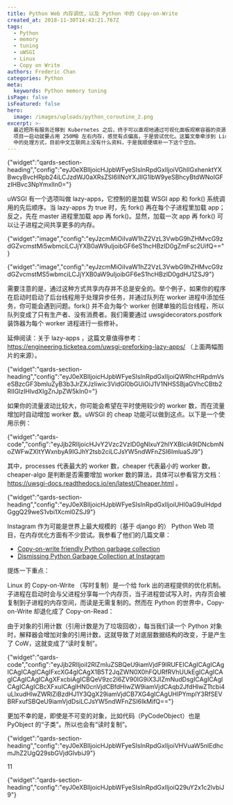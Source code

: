 ```yaml
---
title: Python Web 内存调优，以及 Python 中的 Copy-on-Write
created_at: 2018-11-30T14:43:21.767Z
tags:
  - Python
  - memory
  - tuning
  - uWSGI
  - Linux
  - Copy on Write
authors: Frederic Chan
categories: Python
meta:
  keywords: Python memory tuning
isPage: false
isFeatured: false
hero:
  image: /images/uploads/python_coroutine_2.png
excerpt: >-
  最近把所有服务迁移到 Kubernetes 之后，终于可以直观地通过可视化面板观察容器的资源使用情况了。在看的时候发现自己写的 Python Web
  项目一启动就要占用 250MB 左右内存，感觉有点偏高，于是尝试优化。这篇文章牵涉到 Linux 的 CoW 在 Python
  中的处理方式，目前中文互联网上没有什么资料，于是我顺便填补一下这个空白。
---
```

{"widget":"qards-section-heading","config":"eyJ0eXBlIjoicHJpbWFyeSIsInRpdGxlIjoiVGhlIGxhenktYXBwcyBvcHRpb24iLCJzdWJ0aXRsZSI6IlNoYXJlIG1lbW9yeSBhcyBtdWNoIGFzIHBvc3NpYmxlIn0="}

uWSGI 有一个选项叫做 lazy-apps，它控制的是加载 WSGI app 和 fork() 系统调用的先后顺序。当 lazy-apps 为 true 时，先 fork() 再在每个子进程里加载 app；反之，先在 master 进程里加载 app 再 fork()。显然，加载一次 app 再 fork() 可以让子进程之间共享更多的内存。

{"widget":"image","config":"eyJzcmMiOiIvaW1hZ2VzL3VwbG9hZHMvcG9zdGZvcmstMi5wbmciLCJjYXB0aW9uIjoibGF6eS1hcHBzID0gZmFsc2UifQ=="}

{"widget":"image","config":"eyJzcmMiOiIvaW1hZ2VzL3VwbG9hZHMvcG9zdGZvcmstMS5wbmciLCJjYXB0aW9uIjoibGF6eS1hcHBzID0gdHJ1ZSJ9"}

需要注意的是，通过这种方式共享内存并不总是安全的。举个例子，如果你的程序在启动时启动了后台线程用于处理异步任务，并通过队列在 worker 进程中添加任务，你可能会遇到问题。fork() 并不会为每个 worker 创建单独的后台线程，所以队列变成了只有生产者、没有消费者。我们需要通过 uwsgidecorators.postfork 装饰器为每个 worker 进程进行一些修补。

延伸阅读：关于 lazy-apps ，这篇文章值得参考：https://engineering.ticketea.com/uwsgi-preforking-lazy-apps/ （上面两幅图片的来源）。

{"widget":"qards-section-heading","config":"eyJ0eXBlIjoicHJpbWFyeSIsInRpdGxlIjoiQWRhcHRpdmVseSBzcGF3bmluZyB3b3JrZXJzIiwic3VidGl0bGUiOiJ1V1NHSSBjaGVhcCBtb2RlIGlzIHlvdXIgZnJpZW5kIn0="}

如果你的流量波动比较大，你可能会希望在平时使用较少的 worker 数，而在流量增加时自动增加 worker 数。uWSGI 的 cheap 功能可以做到这点。以下是一个使用示例：

{"widget":"qards-code","config":"eyJjb2RlIjoicHJvY2Vzc2VzID0gNlxuY2hlYXBlciA9IDNcbmNoZWFwZXItYWxnbyA9IGJhY2tsb2ciLCJsYW5ndWFnZSI6ImluaSJ9"}

其中，processes 代表最大的 worker 数，cheaper 代表最小的 worker 数，cheaper-algo 是判断是否需要增加 worker 数的算法，具体可以参看官方文档：https://uwsgi-docs.readthedocs.io/en/latest/Cheaper.html 。

{"widget":"qards-section-heading","config":"eyJ0eXBlIjoicHJpbWFyeSIsInRpdGxlIjoiUHl0aG9uIHdpdGggQ29weS1vbi1Xcml0ZSJ9"}

Instagram 作为可能是世界上最大规模的（基于 django 的） Python Web 项目，在内存优化方面有不少尝试。我参看了他们的几篇文章：

* [Copy-on-write friendly Python garbage collection](https://instagram-engineering.com/copy-on-write-friendly-python-garbage-collection-ad6ed5233ddf)
* [Dismissing Python Garbage Collection at Instagram](https://instagram-engineering.com/dismissing-python-garbage-collection-at-instagram-4dca40b29172)

提炼一下重点：

Linux 的 Copy-on-Write （写时复制）是一个给 fork 出的进程提供的优化机制。子进程在启动时会与父进程分享每一个内存页，当子进程尝试写入时，内存页会被复制到子进程的内存空间，而读是无需复制的。然而在 Python 的世界中，Copy-on-Write 却退化成了 Copy-on-Read：

由于对象的引用计数（引用计数是为了垃圾回收），每当我们读一个 Python 对象时，解释器会增加对象的引用计数，这就导致了对底层数据结构的改变，于是产生了 CoW，这就变成了“读时复制”。

{"widget":"qards-code","config":"eyJjb2RlIjoiI2RlZmluZSBQeU9iamVjdF9IRUFEICAgICAgICAgICAgICAgICAgIFxcXG4gICAgX1B5T2JqZWN0X0hFQURfRVhUUkEgICAgICAgICAgICAgICAgXFxcbiAgICBQeV9zc2l6ZV90IG9iX3JlZmNudDsgICAgICAgICAgICAgICBcXFxuICAgIHN0cnVjdCBfdHlwZW9iamVjdCAqb2JfdHlwZTtcbi4uLlxudHlwZWRlZiBzdHJ1Y3QgX29iamVjdCB7XG4gICAgUHlPYmplY3RfSEVBRFxufSBQeU9iamVjdDsiLCJsYW5ndWFnZSI6IkMifQ=="}

更加不幸的是，即使是不可变的对象，比如代码（PyCodeObject）也是 PyObject 的“子类”。所以也会有“读时复制”。



{"widget":"qards-section-heading","config":"eyJ0eXBlIjoicHJpbWFyeSIsInRpdGxlIjoiVHVuaW5nIEdhcmJhZ2UgQ29sbGVjdGlvbiJ9"}

11

{"widget":"qards-section-heading","config":"eyJ0eXBlIjoicHJpbWFyeSIsInRpdGxlIjoiQ29uY2x1c2lvbiJ9"}
